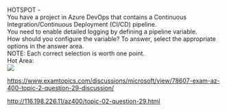 HOTSPOT -<br/>You have a project in Azure DevOps that contains a Continuous Integration/Continuous Deployment (CI/CD) pipeline.<br/>You need to enable detailed logging by defining a pipeline variable.<br/>How should you configure the variable? To answer, select the appropriate options in the answer area.<br/>NOTE: Each correct selection is worth one point.<br/>Hot Area:<br/><img src="https://www.examtopics.com/assets/media/exam-media/04257/0008000001.jpg" class="in-exam-image"/><br/><p><a href="https://www.examtopics.com/discussions/microsoft/view/78607-exam-az-400-topic-2-question-29-discussion/">https://www.examtopics.com/discussions/microsoft/view/78607-exam-az-400-topic-2-question-29-discussion/</a></p><p><a href="http://116.198.226.11/az400/topic-02-question-29.html">http://116.198.226.11/az400/topic-02-question-29.html</a></p><script src="https://giscus.app/client.js"                    data-repo="azsamples/az204"                    data-repo-id="R_kgDOMRXzDQ"                    data-category="General"                    data-category-id="DIC_kwDOMRXzDc4Cgi27"                    data-mapping="pathname"                    data-strict="1"                    data-reactions-enabled="0"                    data-emit-metadata="0"                    data-input-position="bottom"                    data-theme="preferred_color_scheme"                    data-lang="en"                    crossorigin="anonymous"                    async>                    </script>